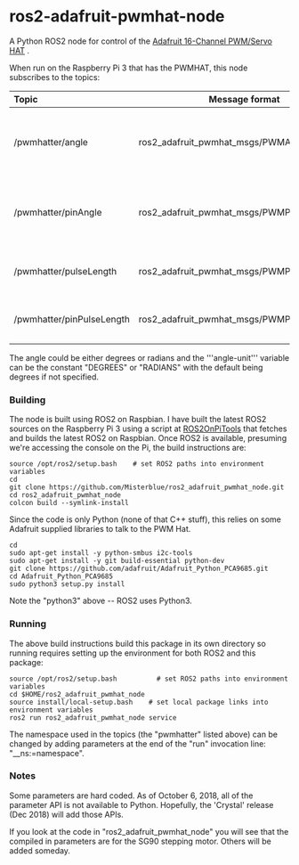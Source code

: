 # ros2-adafruit-pwmhat-node

A Python ROS2 node for control of the [Adafruit 16-Channel PWM/Servo HAT](https://www.adafruit.com/product/2327)    .

When run on the Raspberry Pi 3 that has the PWMHAT, this node subscribes to the topics:

| Topic                     | Message format                              | Data                                                           |
|:------------------------- | ------------------------------------------- | -------------------------------------------------------------- |
| /pwmhatter/angle          | ros2_adafruit_pwmhat_msgs/PWMAngle          | chan: channelName<br>angle: angleNumber<br>angle-unit: DEGREES |
| /pwmhatter/pinAngle       | ros2_adafruit_pwmhat_msgs/PWMPinAngle       | pin: pinNumber<br>angle: angleNumber<br>angle-unit: DEGREES    |
| /pwmhatter/pulseLength    | ros2_adafruit_pwmhat_msgs/PWMPulseLength    | chan: channelName<br>pulse-length: pulseMS                     |
| /pwmhatter/pinPulseLength | ros2_adafruit_pwmhat_msgs/PWMPinPulseLength | pin: pinNumber<br>pulse-length: pulseMS                        |

The angle could be either degrees or radians and the '''angle-unit''' variable can be the constant "DEGREES" or "RADIANS" with the default being degrees if not specified.

### Building

The node is built using ROS2 on Raspbian. I have built the latest ROS2 sources on the Raspberry Pi 3 using a script at [ROS2OnPiTools](https://github.com/Misterblue/ROS2OnPiTools) that fetches and builds the latest ROS2 on Raspbian. Once ROS2 is available, presuming we're accessing the console on the Pi, the build instructions are:

```
source /opt/ros2/setup.bash    # set ROS2 paths into environment variables
cd
git clone https://github.com/Misterblue/ros2_adafruit_pwmhat_node.git
cd ros2_adafruit_pwmhat_node
colcon build --symlink-install
```

Since the code is only Python (none of that C++ stuff), this relies on some Adafruit supplied libraries to talk to the PWM Hat.

```
cd
sudo apt-get install -y python-smbus i2c-tools
sudo apt-get install -y git build-essential python-dev
git clone https://github.com/adafruit/Adafruit_Python_PCA9685.git
cd Adafruit_Python_PCA9685
sudo python3 setup.py install
```

Note the "python3" above -- ROS2 uses Python3.

### Running

The above build instructions build this package in its own directory so running requires setting up the environment for both ROS2 and this package:

```
source /opt/ros2/setup.bash    		 # set ROS2 paths into environment variables
cd $HOME/ros2_adafruit_pwmhat_node
source install/local-setup.bash    # set local package links into environment variables
ros2 run ros2_adafruit_pwmhat_node service
```

The namespace used in the topics (the "pwmhatter" listed above) can be changed by adding parameters at the end of the "run" invocation line: "__ns:=namespace".

### Notes

Some parameters are hard coded. As of October 6, 2018, all of the parameter API is not available to Python. Hopefully, the 'Crystal' release (Dec 2018) will add those APIs.

If you look at the code in "ros2_adafruit_pwmhat_node" you will see that the compiled in parameters are for the SG90 stepping motor. Others will be added someday.
